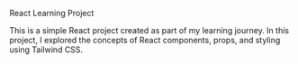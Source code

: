 React Learning Project

This is a simple React project created as part of my learning journey. In this project, I explored the concepts of React components, props, and styling using Tailwind CSS.